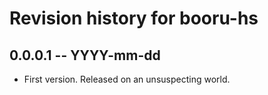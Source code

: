 # Revision history for booru-hs

## 0.0.0.1 -- YYYY-mm-dd

* First version. Released on an unsuspecting world.

